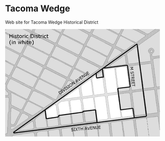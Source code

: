# Tacoma Wedge

Web site for Tacoma Wedge Historical District

![Tacoma Wedge Historic District](/src/img/wedgehistmap.jpg)
